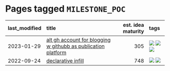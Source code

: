# Pages tagged `MILESTONE_POC`

|last_modified|title|est. idea maturity|tags
|:---|:---|---:|:---|
|2023-01-29|[alt gh account for blogging w githubb as publication platform](../alt_gh_account_for_blogging.md)|305|[![](https://img.shields.io/badge/tag-MILESTONE_POC-c4c41f)](../tags/MILESTONE_POC.md) [![](https://img.shields.io/badge/tag-publication-834fc2)](../tags/publication.md) [![](https://img.shields.io/badge/tag-wip-4bcfd8)](../tags/wip.md)|
|2022-09-24|[declarative infill](../declarative-infill.md)|748|[![](https://img.shields.io/badge/tag-MILESTONE_POC-c4c41f)](../tags/MILESTONE_POC.md) [![](https://img.shields.io/badge/tag-experimental-4d35f9)](../tags/experimental.md)|
